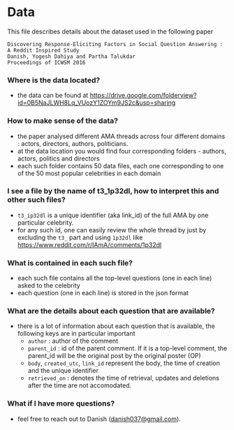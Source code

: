 Data
====


This file describes details about the dataset used in the following paper
	
	Discovering Response-Eliciting Factors in Social Question Answering : A Reddit Inspired Study
	Danish, Yogesh Dahiya and Partha Talukdar
	Proceedings of ICWSM 2016


### Where is the data located?
- the data can be found at https://drive.google.com/folderview?id=0B5NaJLWH8Lq_VUozY1ZOYm9JS2c&usp=sharing 

### How to make sense of the data?
- the paper analysed different AMA threads across four different domains : actors, directors, authors, politicians.
- at the data location you would find four corresponding folders - authors, actors, politics and directors
- each such folder contains 50 data files, each one corresponding to one of the 50 most popular celebrities in each domain


### I see a file by the name of t3_1p32dl, how to interpret this and other such files?
- ```t3_ip32dl``` is a unique identifier (aka link_id) of the full AMA by one particular celebrity. 
- for any such id, one can easily review the whole thread by just by excluding the ```t3_``` part and using ```1p32dl``` like https://www.reddit.com/r/IAmA/comments/1p32dl


### What is contained in each such file?
- each such file contains all the top-level questions (one in each line) asked to the celebrity
- each question (one in each line) is stored in the json format


### What are the details about each question that are available?
- there is a lot of information about each question that is available, the following keys are in particular important
	- ```author``` : author of the comment
	- ```parent_id``` : id of the parent comment. If it is a top-level comment, the parent_id will be the original post by the original poster (OP)
	- ```body```, ```created_utc```, ```link_id``` represent the body, the time of creation and the unique identifier
	- ```retrieved_on``` : denotes the time of retrieval, updates and deletions after the time are not accomodated. 


### What if I have more questions?
- feel free to reach out to Danish (danish037@gmail.com).
